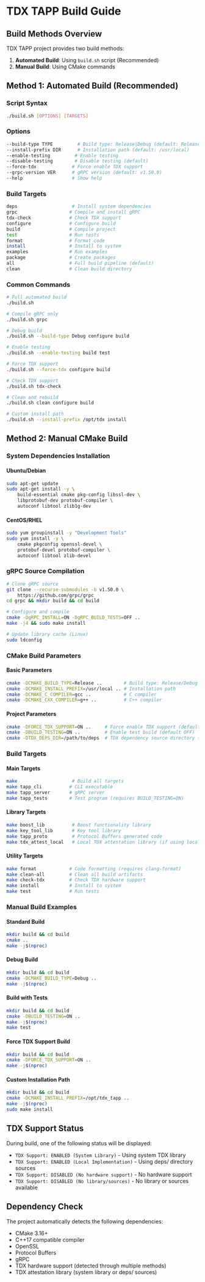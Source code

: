 # TDX TAPP Build Guide

## Build Methods Overview

TDX TAPP project provides two build methods:
1. **Automated Build**: Using `build.sh` script (Recommended)
2. **Manual Build**: Using CMake commands

## Method 1: Automated Build (Recommended)

### Script Syntax
```bash
./build.sh [OPTIONS] [TARGETS]
```

### Options
```bash
--build-type TYPE         # Build type: Release|Debug (default: Release)
--install-prefix DIR      # Installation path (default: /usr/local)
--enable-testing         # Enable testing
--disable-testing        # Disable testing (default)
--force-tdx             # Force enable TDX support
--grpc-version VER      # gRPC version (default: v1.50.0)
--help                  # Show help
```

### Build Targets
```bash
deps                    # Install system dependencies
grpc                   # Compile and install gRPC
tdx-check              # Check TDX support
configure              # Configure build
build                  # Compile project
test                   # Run tests
format                 # Format code
install                # Install to system
examples               # Run examples
package                # Create packages
all                    # Full build pipeline (default)
clean                  # Clean build directory
```

### Common Commands
```bash
# Full automated build
./build.sh

# Compile gRPC only
./build.sh grpc

# Debug build
./build.sh --build-type Debug configure build

# Enable testing
./build.sh --enable-testing build test

# Force TDX support
./build.sh --force-tdx configure build

# Check TDX support
./build.sh tdx-check

# Clean and rebuild
./build.sh clean configure build

# Custom install path
./build.sh --install-prefix /opt/tdx install
```

## Method 2: Manual CMake Build

### System Dependencies Installation

#### Ubuntu/Debian
```bash
sudo apt-get update
sudo apt-get install -y \
    build-essential cmake pkg-config libssl-dev \
    libprotobuf-dev protobuf-compiler \
    autoconf libtool zlib1g-dev
```

#### CentOS/RHEL
```bash
sudo yum groupinstall -y "Development Tools"
sudo yum install -y \
    cmake pkgconfig openssl-devel \
    protobuf-devel protobuf-compiler \
    autoconf libtool zlib-devel
```

### gRPC Source Compilation
```bash
# Clone gRPC source
git clone --recurse-submodules -b v1.50.0 \
    https://github.com/grpc/grpc
cd grpc && mkdir build && cd build

# Configure and compile
cmake -DgRPC_INSTALL=ON -DgRPC_BUILD_TESTS=OFF ..
make -j4 && sudo make install

# Update library cache (Linux)
sudo ldconfig
```

### CMake Build Parameters

#### Basic Parameters
```bash
cmake -DCMAKE_BUILD_TYPE=Release ..        # Build type: Release/Debug
cmake -DCMAKE_INSTALL_PREFIX=/usr/local .. # Installation path
cmake -DCMAKE_C_COMPILER=gcc ..            # C compiler
cmake -DCMAKE_CXX_COMPILER=g++ ..          # C++ compiler
```

#### Project Parameters
```bash
cmake -DFORCE_TDX_SUPPORT=ON ..     # Force enable TDX support (default OFF)
cmake -DBUILD_TESTING=ON ..         # Enable test build (default OFF)
cmake -DTDX_DEPS_DIR=/path/to/deps  # TDX dependency source directory (default ./deps)
```

### Build Targets

#### Main Targets
```bash
make                    # Build all targets
make tapp_cli          # CLI executable
make tapp_server       # gRPC server
make tapp_tests        # Test program (requires BUILD_TESTING=ON)
```

#### Library Targets
```bash
make boost_lib          # Boost functionality library
make key_tool_lib       # Key tool library
make tapp_proto         # Protocol Buffers generated code
make tdx_attest_local   # Local TDX attestation library (if using local sources)
```

#### Utility Targets
```bash
make format            # Code formatting (requires clang-format)
make clean-all         # Clean all build artifacts
make check-tdx         # Check TDX hardware support
make install           # Install to system
make test              # Run tests
```

### Manual Build Examples

#### Standard Build
```bash
mkdir build && cd build
cmake ..
make -j$(nproc)
```

#### Debug Build
```bash
mkdir build && cd build
cmake -DCMAKE_BUILD_TYPE=Debug ..
make -j$(nproc)
```

#### Build with Tests
```bash
mkdir build && cd build
cmake -DBUILD_TESTING=ON ..
make -j$(nproc)
make test
```

#### Force TDX Support Build
```bash
mkdir build && cd build
cmake -DFORCE_TDX_SUPPORT=ON ..
make -j$(nproc)
```

#### Custom Installation Path
```bash
mkdir build && cd build
cmake -DCMAKE_INSTALL_PREFIX=/opt/tdx_tapp ..
make -j$(nproc)
sudo make install
```

## TDX Support Status

During build, one of the following status will be displayed:
- `TDX Support: ENABLED (System Library)` - Using system TDX library
- `TDX Support: ENABLED (Local Implementation)` - Using deps/ directory sources
- `TDX Support: DISABLED (No hardware support)` - No hardware support
- `TDX Support: DISABLED (No library/sources)` - No library or sources available

## Dependency Check

The project automatically detects the following dependencies:
- CMake 3.16+
- C++17 compatible compiler
- OpenSSL
- Protocol Buffers
- gRPC
- TDX hardware support (detected through multiple methods)
- TDX attestation library (system library or deps/ sources)
